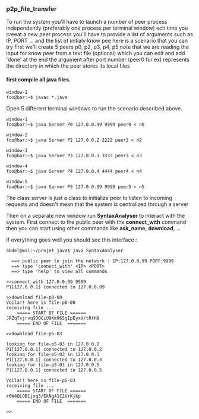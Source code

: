 ### p2p_file_transfer


 To run the system you'll have to launch a number of peer process independently (preferably one process per terminal window)
     ech time you creeat a new peer process you'll have to provide a list of arguments such as IP, PORT ... and the list of initialy know pee
     here is a scenario that you can try 
     first we'll create 5 peers p0, p2, p3, p4, p5
     note that we are reading the input for know peer from a text file (optional) which you can edit and add 'done' at the end 
     the argument after port number (peer0 for ex) represents the directory in which the peer stores its local files
    
#### first compile all java files.
```console
window-1
foo@bar:~$ javac *.java
```
Open 5 different terminal windows to run the scenario described above.

```console
window-1
foo@bar:~$ java Server P0 127.0.0.99 9999 peer0 < n0
```

```console
window-2
foo@bar:~$ java Server P2 127.0.0.2 2222 peer2 < n2
```
```console
window-3
foo@bar:~$ java Server P3 127.0.0.3 3333 peer3 < n3
```
```console
window-4
foo@bar:~$ java Server P4 127.0.0.4 4444 peer4 < n4
```
```console
window-5
foo@bar:~$ java Server P5 127.0.0.99 9999 peer5 < n5
```
The class server is just a class to initialize peer to listen to incoming requests and doesn't mean that the system is centralized through a server


 Then on a separate new window run **SyntaxAnalyser** to interact with the system.
 First connect to the public peer with the **connect_with** command then you can start using other commands like **ask_name**, **download**, ...
 
 If everything goes well you should see this interface : 

```console
abdel@msi:~/projet_java$ java SyntaxAnalyser 

  ==> public peer to join the network : IP:127.0.0.99 PORT:9999  
  ==> type 'connect_with' <IP> <PORT>  
  ==> type 'help' to view all commands 

>>connect_with 127.0.0.99 9999
P1[127.0.0.1] connected to 127.0.0.99

>>download file-p0-00
Voila!! here is file-p0-00
receiving file ... 
	===== START OF FILE ======
JRZqTxjrvqSOOCiU9Km965gIpEyxV/tRfH9
	===== END OF FILE  =======

>>download file-p5-03

looking for file-p5-03 in 127.0.0.2
P1[127.0.0.1] connected to 127.0.0.2
looking for file-p5-03 in 127.0.0.3
P1[127.0.0.1] connected to 127.0.0.3
looking for file-p5-03 in 127.0.0.5
P1[127.0.0.1] connected to 127.0.0.5

Voila!! here is file-p5-03
receiving file ... 
	===== START OF FILE ======
r6W4QLOB1jxq3/EkNg41C2VrKjkp
	===== END OF FILE  =======

>>

```
